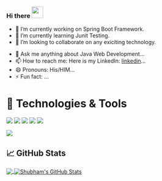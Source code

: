 ### Hi there <img src="https://raw.githubusercontent.com/MartinHeinz/MartinHeinz/master/wave.gif" width="30px">

- 🔭 I’m currently working on Spring Boot Framework.
- 🌱 I’m currently learning Junit Testing.
- 👯 I’m looking to collaborate on any exiciting technology.
<!-- - 🤔 I’m looking for help with ... -->
- 💬 Ask me anything about Java Web Development...
- 📫 How to reach me: Here is my LinkedIn: [linkedin](https://www.linkedin.com/in/shubhamkumaroffice/)...
- 😄 Pronouns: His/HIM...
- ⚡ Fun fact: ...

# 🔧 Technologies & Tools
![](https://img.shields.io/badge/Code-Java-informational?style=flat&logo=java&logoColor=white&color=2bbc8a)
![](https://img.shields.io/badge/Editor-IntelliJ_IDEA-informational?style=flat&logo=intellij-idea&logoColor=white&color=2bbc8a)
![](https://img.shields.io/badge/Code-MySQL-informational?style=flat&logo=mysql&logoColor=white&color=2bbc8a)
![](https://img.shields.io/badge/Tools-Docker-informational?style=flat&logo=docker&logoColor=white&color=2bbc8a)
![](https://img.shields.io/badge/OS-Linux-informational?style=flat&logo=linux&logoColor=white&color=2bbc8a)

![](https://komarev.com/ghpvc/?username=shubhamgitzone&label=PROFILE+VIEWS)

## &#x1f4c8; GitHub Stats
 <a href="https://github.com/shubhamgitzone/shubhamgitzone">
  <img align="center" src="https://github-readme-stats.vercel.app/api/top-langs/?username=shubhamgitzone&hide=nothing,html&title_color=ffffff&text_color=c9cacc&icon_color=2bbc8a&bg_color=1d1f21" />
</a>
<a href="https://github.com/shubhamgitzone/shubhamgitzone">
  <img align="center" src="https://github-readme-stats.vercel.app/api?username=shubhamgitzone&show_icons=true&line_height=27&count_private=true&title_color=ffffff&text_color=c9cacc&icon_color=2bbc8a&bg_color=1d1f21" alt="Shubham's GitHub Stats" />
</a>
